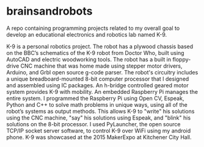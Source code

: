 # brainsandrobots
A repo containing programming projects related to my overall goal to develop an educational electronics and robotics lab named K-9.

K-9 is a personal robotics project. The robot has a plywood chassis based on the BBC’s schematics of the K-9 robot from Doctor Who, built using AutoCAD and electric woodworking tools. The robot has a built in floppy-drive CNC machine that was home made using stepper motor drivers, Arduino, and Grbl open source g-code parser. The robot's circuitry includes a unique breadboard-mounted 8-bit computer processor that I designed and assembled using IC packages. An h-bridge controlled geared motor system provides K-9 with mobility. An embedded Raspberry Pi manages the entire system. I programmed the Raspberry Pi using Open CV, Espeak, Python and C++ to solve math problems in unique ways, using all of the robot’s systems as output methods. This allows K-9 to "write" his solutions using the CNC machine, "say" his solutions using Espeak, and "blink" his solutions on the 8-bit processor. I used PyLauncher, the open source TCP/IP socket server software, to control K-9 over WiFi using my android phone. K-9 was showcased at the 2015 MakerExpo at Kitchener City Hall.
